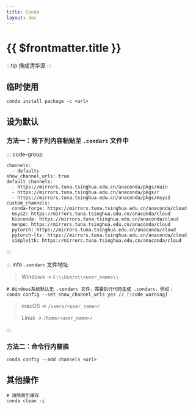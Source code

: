 ```yaml
---
title: Conda
layout: doc
---
```

# {{ $frontmatter.title }}
:::tip
换成清华源
:::

## 临时使用

```shell
conda install package -c <url>
```

## 设为默认

### 方法一：将下列内容粘贴至 `.condarc` 文件中
::: code-group
```shell [.condarc]
channels:
  - defaults
show_channel_urls: true
default_channels:
  - https://mirrors.tuna.tsinghua.edu.cn/anaconda/pkgs/main
  - https://mirrors.tuna.tsinghua.edu.cn/anaconda/pkgs/r
  - https://mirrors.tuna.tsinghua.edu.cn/anaconda/pkgs/msys2
custom_channels:
  conda-forge: https://mirrors.tuna.tsinghua.edu.cn/anaconda/cloud
  msys2: https://mirrors.tuna.tsinghua.edu.cn/anaconda/cloud
  bioconda: https://mirrors.tuna.tsinghua.edu.cn/anaconda/cloud
  menpo: https://mirrors.tuna.tsinghua.edu.cn/anaconda/cloud
  pytorch: https://mirrors.tuna.tsinghua.edu.cn/anaconda/cloud
  pytorch-lts: https://mirrors.tuna.tsinghua.edu.cn/anaconda/cloud
  simpleitk: https://mirrors.tuna.tsinghua.edu.cn/anaconda/cloud
```
:::


::: info `.condarc` 文件地址

> Windows -> `C:\\Users\\<user_name>\\`

```shell
# Windows系统默认无 .condarc 文件，需要执行代码生成 .condarc，例如：
conda config --set show_channel_urls yes // [!code warning]
```

> macOS -> `/users/<user_name>/`

> Linux -> `/home/<user_name>/`

:::



### 方法二：命令行内替换

```shell
conda config --add channels <url>
```

## 其他操作

 
```shell
# 清除索引缓存
conda clean -i
```

